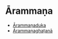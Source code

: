 # Ārammaṇa

* [Ārammaṇaduka](Arammana/Arammanaduka.md)
* [Ārammaṇaghaṭanā](Arammana/Arammanaghatana.md)
